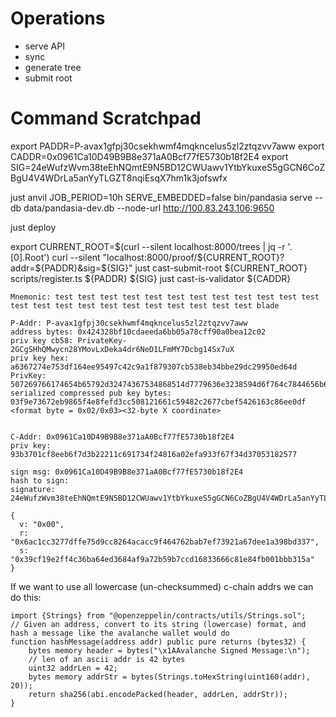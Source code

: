 # Operations

- serve API
- sync
- generate tree
- submit root

# Command Scratchpad

export PADDR=P-avax1gfpj30csekhwmf4mqkncelus5zl2ztqzvv7aww
export CADDR=0x0961Ca10D49B9B8e371aA0Bcf77fE5730b18f2E4
export SIG=24eWufzWvm38teEhNQmtE9N5BD12CWUawv1YtbYkuxeS5gGCN6CoZBgU4V4WDrLa5anYyTLGZT8nqiEsqX7hm1k3jofswfx

just anvil
JOB_PERIOD=10h SERVE_EMBEDDED=false bin/pandasia serve --db data/pandasia-dev.db --node-url http://100.83.243.106:9650

just deploy

export CURRENT_ROOT=$(curl --silent localhost:8000/trees | jq -r '.[0].Root')
curl --silent "localhost:8000/proof/${CURRENT_ROOT}?addr=${PADDR}&sig=${SIG}"
just cast-submit-root ${CURRENT_ROOT}
scripts/register.ts ${PADDR} ${SIG}
just cast-is-validator ${CADDR}

```
Mnemonic: test test test test test test test test test test test test test test test test test test test test test test test blade

P-Addr: P-avax1gfpj30csekhwmf4mqkncelus5zl2ztqzvv7aww
address bytes: 0x424328bf10cdaeeda6bb05a78cff90a0bea12c02
priv key cb58: PrivateKey-2GCgSHhQMwycn28YMovLxDeka4dr6NeD1LFmMY7Dcbg14Sx7uX
priv key hex: a6367274e753df164ee95497c42c9a1f879307cb538eb34bbe29dc29950ed64d
PrivKey: 507269766174654b65792d32474367534868514d7779636e3238594d6f764c7844656b61346472364e6544314c466d4d59374463626731345378377558
serialized compressed pub key bytes: 03f9e73672eb9865f4e8fefd3cc508121661c59482c2677cbef5426163c86ee0df
<format byte = 0x02/0x03><32-byte X coordinate>


C-Addr: 0x0961Ca10D49B9B8e371aA0Bcf77fE5730b18f2E4
priv key: 93b3701cf8eeb6f7d3b22211c691734f24816a02efa933f67f34d37053182577

sign msg: 0x0961Ca10D49B9B8e371aA0Bcf77fE5730b18f2E4
hash to sign:
signature: 24eWufzWvm38teEhNQmtE9N5BD12CWUawv1YtbYkuxeS5gGCN6CoZBgU4V4WDrLa5anYyTLGZT8nqiEsqX7hm1k3jofswfx

{
  v: "0x00",
  r: "0x6ac1cc3277dffe75d9cc8264acacc9f464762bab7ef73921a67dee1a398bd337",
  s: "0x39cf19e2ff4c36ba64ed3684af9a72b59b7ccd16833666c81e84fb001bbb315a"
}
```

If we want to use all lowercase (un-checksummed) c-chain addrs we can do this:

```
import {Strings} from "@openzeppelin/contracts/utils/Strings.sol";
// Given an address, convert to its string (lowercase) format, and hash a message like the avalanche wallet would do
function hashMessage(address addr) public pure returns (bytes32) {
	bytes memory header = bytes("\x1AAvalanche Signed Message:\n");
	// len of an ascii addr is 42 bytes
	uint32 addrLen = 42;
	bytes memory addrStr = bytes(Strings.toHexString(uint160(addr), 20));
	return sha256(abi.encodePacked(header, addrLen, addrStr));
}
```
